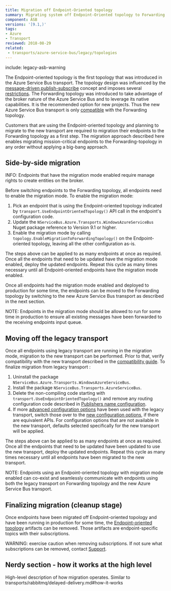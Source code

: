 ```yaml
---
title: Migration off Endpoint-Oriented topology
summary: Migrating system off Endpoint-Oriented topology to Forwarding topology
component: ASB
versions: '[9.1,)'
tags:
- Azure
- Transport
reviewed: 2018-08-29
related:
 - transports/azure-service-bus/legacy/topologies
---
```


include: legacy-asb-warning

The Endpoint-oriented topology is the first topology that was introduced in the Azure Service Bus transport. The topology design was influenced by the [message-driven publish-subscribe](/nservicebus/messaging/publish-subscribe/#mechanics-message-driven-persistence-based) concept and imposes several [restrictions](/transports/azure-service-bus/legacy/topologies#versions-7-and-above-forwarding-topology-topologies-comparison). The Forwarding topology was introduced to take advantage of the broker nature of the Azure Service Bus and to leverage its native capabilities. It is the recommended option for new projects. Thus the new Azure Service Bus transport is only [compatible](/transports/azure-service-bus/compatibility) with the Forwarding topology.

Customers that are using the Endpoint-oriented topology and planning to migrate to the new transport are required to migration  their endpoints to the Forwarding topology as a first step. The migration approach described here enables migrating mission-critical endpoints to the Forwarding-topology in any order without applying a big-bang approach.


## Side-by-side migration

INFO: Endpoints that have the migration mode enabled require manage rights to create entities on the broker.

Before switching endpoints to the Forwarding topology, all endpoints need to enable the migration mode. To enable the migration mode:

1. Pick an endpoint that is using the Endpoint-oriented topology indicated by `transport.UseEndpointOrientedTopology()` API call in the endpoint's configuration code.
1. Update the `NServiceBus.Azure.Transports.WindowsAzureServiceBus` Nuget package reference to Version 9.1 or higher.
1. Enable the migration mode by calling `topology.EnableMigrationToForwardingTopology()` on the Endpoint-oriented topology, leaving all the other configuration as-is.

The steps above can be applied to as many endpoints at once as required. Once all the endpoints that need to be updated have the migration mode enabled, deploy the updated endpoints. Repeat this cycle as many times necessary until all Endpoint-oriented endpoints have the migration mode enabled.

Once all endpoints had the migration mode enabled and deployed to production for some time, the endpoints can be moved to the Forwarding topology by switching to the new Azure Service Bus transport as described in the next section.

 NOTE: Endpoints in the migration mode should be allowed to run for some time in production to ensure all existing messages have been forwarded to the receiving endpoints input queue.


## Moving off the legacy transport

Once all endpoints using legacy transport are running in the migration mode, migration to the new transport can be performed. Prior to that, verify compatibility with the new transport described in the [compatibility guide](/transports/azure-service-bus/compatibility). To finalize migration from legacy transport :

1. Uninstall the package  `NServiceBus.Azure.Transports.WindowsAzureServiceBus`.
1. Install the package `NServiceBus.Transports.AzureServiceBus`.
1. Delete the non-compiling code starting with `transport.UseEndpointOrientedTopology()` and remove any routing configuration code described in [Publishers name configuration](/transports/azure-service-bus/legacy/publisher-names-configuration).
1. If more [advanced configuration options](/transports/azure-service-bus/legacy/configuration/full) have been used with the legacy transport, switch those over to the [new configuration options](/transports/azure-service-bus/configuration), if there are equivalent APIs. For configuration options that are not available in the new transport, defaults selected specifically for the new transport will be applied.

The steps above can be applied to as many endpoints at once as required. Once all the endpoints that need to be updated have been updated to use the new transport, deploy the updated endpoints. Repeat this cycle as many times necessary until all endpoints have been migrated to the new transport.

NOTE: Endpoints using an Endpoint-oriented topology with migration mode enabled can co-exist and seamlessly communicate with endpoints using both the legacy transport on Forwarding topology and the new Azure Service Bus transport.


## Finalizing migration (cleanup stage)

Once endpoints have been migrated off Endpoint-oriented topology and have been running in production for some time, the [Endpoint-oriented topology](/transports/azure-service-bus/legacy/topologies#versions-7-and-above-endpoint-oriented-topology) artifacts can be removed.
Those artifacts are endpoint-specific topics with their subscriptions.

WARNING: exercise caution when removing subscriptions. If not sure what subscriptions can be removed, contact [Support](https://particular.net/support).


## Nerdy section - how it works at the high level

High-level description of how migration operates. Similar to transports/rabbitmq/delayed-delivery.md#how-it-works